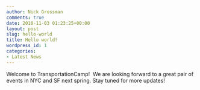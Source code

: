 ```yaml
---
author: Nick Grossman
comments: true
date: 2010-11-03 01:23:25+00:00
layout: post
slug: hello-world
title: Hello world!
wordpress_id: 1
categories:
- Latest News
---
```


Welcome to TransportationCamp!  We are looking forward to a great pair of events in NYC and SF next spring.  Stay tuned for more updates!
